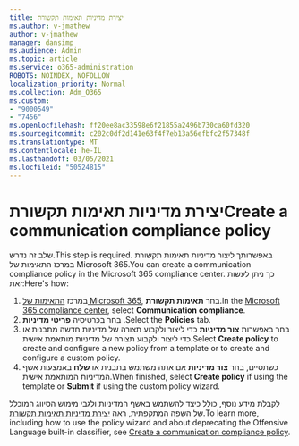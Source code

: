 ```yaml
---
title: יצירת מדיניות תאימות תקשורת
ms.author: v-jmathew
author: v-jmathew
manager: dansimp
ms.audience: Admin
ms.topic: article
ms.service: o365-administration
ROBOTS: NOINDEX, NOFOLLOW
localization_priority: Normal
ms.collection: Adm_O365
ms.custom:
- "9000549"
- "7456"
ms.openlocfilehash: ff20ee8ac33598e6f21855a2496b730ca60fd320
ms.sourcegitcommit: c202c0df2d141e63f4f7eb13a56efbfc2f57348f
ms.translationtype: MT
ms.contentlocale: he-IL
ms.lasthandoff: 03/05/2021
ms.locfileid: "50524815"
---
```

# <a name="create-a-communication-compliance-policy"></a><span data-ttu-id="6bf62-102">יצירת מדיניות תאימות תקשורת</span><span class="sxs-lookup"><span data-stu-id="6bf62-102">Create a communication compliance policy</span></span>

<span data-ttu-id="6bf62-103">שלב זה נדרש.</span><span class="sxs-lookup"><span data-stu-id="6bf62-103">This step is required.</span></span> <span data-ttu-id="6bf62-104">באפשרותך ליצור מדיניות תאימות תקשורת במרכז התאימות של Microsoft 365.</span><span class="sxs-lookup"><span data-stu-id="6bf62-104">You can create a communication compliance policy in the Microsoft 365 compliance center.</span></span> <span data-ttu-id="6bf62-105">כך ניתן לעשות זאת:</span><span class="sxs-lookup"><span data-stu-id="6bf62-105">Here's how:</span></span>

1. <span data-ttu-id="6bf62-106">במרכז [התאימות של Microsoft 365](https://go.microsoft.com/fwlink/?linkid=2130502), בחר **תאימות תקשורת**.</span><span class="sxs-lookup"><span data-stu-id="6bf62-106">In the [Microsoft 365 compliance center](https://go.microsoft.com/fwlink/?linkid=2130502), select **Communication compliance**.</span></span>
2. <span data-ttu-id="6bf62-107">בחר בכרטיסיה **פריטי מדיניות** .</span><span class="sxs-lookup"><span data-stu-id="6bf62-107">Select the **Policies** tab.</span></span>
3. <span data-ttu-id="6bf62-108">בחר באפשרות **צור מדיניות** כדי ליצור ולקבוע תצורה של מדיניות חדשה מתבנית או כדי ליצור ולקבוע תצורה של מדיניות מותאמת אישית.</span><span class="sxs-lookup"><span data-stu-id="6bf62-108">Select **Create policy** to create and configure a new policy from a template or to create and configure a custom policy.</span></span>
4. <span data-ttu-id="6bf62-109">כשתסיים, בחר **צור מדיניות** אם אתה משתמש בתבנית או **שלח** באמצעות אשף המדיניות המותאמת אישית.</span><span class="sxs-lookup"><span data-stu-id="6bf62-109">When finished, select **Create policy** if using the template or **Submit** if using the custom policy wizard.</span></span>

<span data-ttu-id="6bf62-110">לקבלת מידע נוסף, כולל כיצד להשתמש באשף המדיניות ולגבי מימוש הסיווג המוכלל של השפה המתקפתית, ראה [יצירת מדיניות תאימות תקשורת](https://go.microsoft.com/fwlink/?linkid=2129079).</span><span class="sxs-lookup"><span data-stu-id="6bf62-110">To learn more, including how to use the policy wizard and about deprecating the Offensive Language built-in classifier, see [Create a communication compliance policy](https://go.microsoft.com/fwlink/?linkid=2129079).</span></span>
